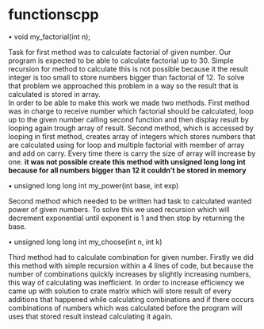 # functionscpp

•	void my_factorial(int n);

Task for first method was to calculate factorial of given number. Our program is expected to be able to calculate factorial up to 30.
Simple recursion for method to calculate this is not possible because it the result integer is too small to store numbers bigger than
factorial of 12. To solve that problem we approached this problem in a way so the result that is calculated is stored in array.  
In order to be able to make this work we made two methods. First method was in charge to receive number which factorial should be 
calculated, loop up to the given number calling second function and then display result by looping again trough array of result. 
Second method, which is accessed by looping in first method, creates array of integers which stores numbers that are calculated using
for loop and multiple factorial with member of array and add on carry. Every time there is carry the size of array will increase by one.
**it was not possible create this method with unsigned long long  int because for all numbers bigger than 12 it couldn’t be stored in
memory**

•	unsigned long long int my_power(int base, int exp)

Second method which needed to be written had task to calculated wanted power of given numbers. To solve this we used recursion which will
decrement exponential until exponent is 1 and then stop by returning the base.

•	unsigned long long int my_choose(int n, int k)

Third method had to calculate combination for given number. Firstly we did this method with simple recursion within a 4 lines of code,
but because the number of combinations quickly increases by slightly increasing numbers, this way of calculating was inefficient. In order
to increase efficiency we came up with solution to crate matrix which will store result of every additions that happened while calculating
combinations and if there occurs combinations of numbers which was calculated before the program will uses that stored result instead
calculating it again.

